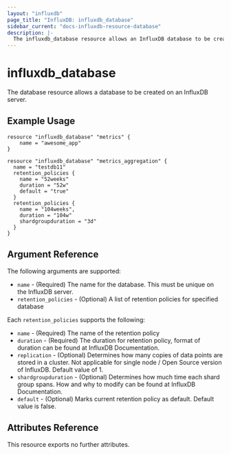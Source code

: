 ```yaml
---
layout: "influxdb"
page_title: "InfluxDB: influxdb_database"
sidebar_current: "docs-influxdb-resource-database"
description: |-
  The influxdb_database resource allows an InfluxDB database to be created.
---
```


# influxdb\_database

The database resource allows a database to be created on an InfluxDB server.

## Example Usage

```hcl
resource "influxdb_database" "metrics" {
    name = "awesome_app"
}

resource "influxdb_database" "metrics_aggregation" {
  name = "testdb11"
  retention_policies {
    name = "52weeks"
    duration = "52w"
    default = "true"
  }
  retention_policies {
    name = "104weeks",
    duration = "104w"
    shardgroupduration = "3d"
  }
}
```

## Argument Reference

The following arguments are supported:

* `name` - (Required) The name for the database. This must be unique on the
  InfluxDB server.
* `retention_policies` - (Optional) A list of retention policies for specified database

Each `retention_policies` supports the following:

* `name` - (Required) The name of the retention policy
* `duration` - (Required) The duration for retention policy, format of duration can be found at InfluxDB Documentation.
* `replication` - (Optional) Determines how many copies of data points are stored in a cluster. Not applicable for single node / Open Source version of InfluxDB. Default value of 1.
* `shardgroupduration` - (Optional) Determines how much time each shard group spans. How and why to modify can be found at InfluxDB Documentation.
* `default` - (Optional) Marks current retention policy as default. Default value is false.

## Attributes Reference

This resource exports no further attributes.
